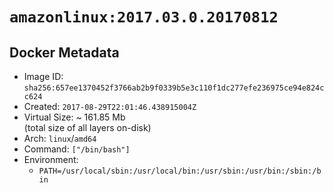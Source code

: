 # `amazonlinux:2017.03.0.20170812`

## Docker Metadata

- Image ID: `sha256:657ee1370452f3766ab2b9f0339b5e3c110f1dc277efe236975ce94e824cc624`
- Created: `2017-08-29T22:01:46.438915004Z`
- Virtual Size: ~ 161.85 Mb  
  (total size of all layers on-disk)
- Arch: `linux`/`amd64`
- Command: `["/bin/bash"]`
- Environment:
  - `PATH=/usr/local/sbin:/usr/local/bin:/usr/sbin:/usr/bin:/sbin:/bin`
